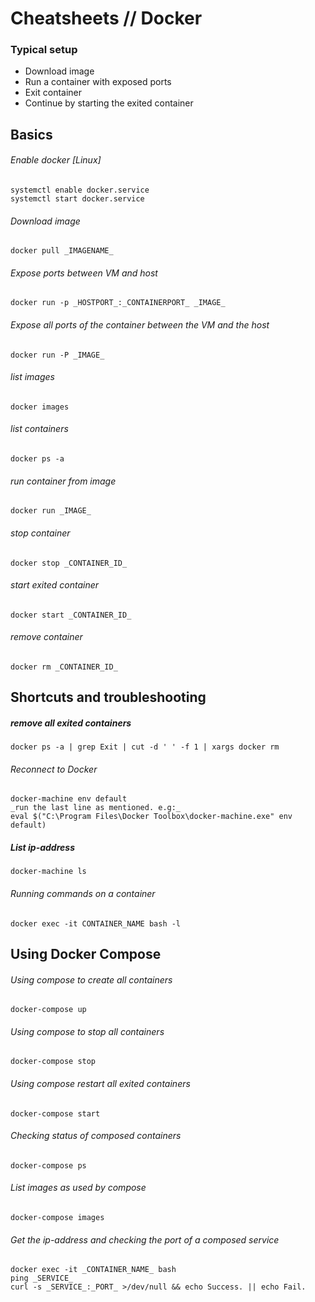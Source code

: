 # Cheatsheets // Docker

### Typical setup

- Download image
- Run a container with exposed ports
- Exit container
- Continue by starting the exited container

## Basics

###### Enable docker [Linux]
    systemctl enable docker.service
    systemctl start docker.service

###### Download image

    docker pull _IMAGENAME_

###### Expose ports between VM and host

    docker run -p _HOSTPORT_:_CONTAINERPORT_ _IMAGE_
  
###### Expose all ports of the container between the VM and the host

    docker run -P _IMAGE_
  
###### list images  
  
    docker images

###### list containers  
  
    docker ps -a

###### run container from image  
  
    docker run _IMAGE_
  
###### stop container  
  
    docker stop _CONTAINER_ID_

###### start exited container  
  
    docker start _CONTAINER_ID_

###### remove container  
  
    docker rm _CONTAINER_ID_

## Shortcuts and troubleshooting

##### remove all exited containers  

    docker ps -a | grep Exit | cut -d ' ' -f 1 | xargs docker rm

###### Reconnect to Docker  

    docker-machine env default  
    _run the last line as mentioned. e.g:_  
    eval $("C:\Program Files\Docker Toolbox\docker-machine.exe" env default)  
 
##### List ip-address

    docker-machine ls

###### Running commands on a container
  
    docker exec -it CONTAINER_NAME bash -l  
  
## Using Docker Compose

###### Using compose to create all containers

    docker-compose up

###### Using compose to stop all containers

    docker-compose stop
  
###### Using compose restart all exited containers

    docker-compose start
  
###### Checking status of composed containers

    docker-compose ps
  
###### List images as used by compose

    docker-compose images

###### Get the ip-address and checking the port of a composed service

    docker exec -it _CONTAINER_NAME_ bash
    ping _SERVICE_
    curl -s _SERVICE_:_PORT_ >/dev/null && echo Success. || echo Fail.
